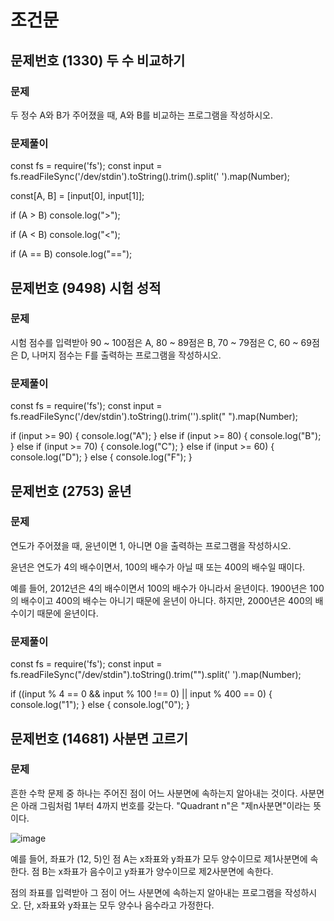 # 조건문

## 문제번호 (1330) 두 수 비교하기

### 문제
두 정수 A와 B가 주어졌을 때, A와 B를 비교하는 프로그램을 작성하시오.

### 문제풀이
const fs = require('fs');
const input = fs.readFileSync('/dev/stdin').toString().trim().split(' ').map(Number);

const[A, B] = [input[0], input[1]];

if (A > B) console.log(">");


if (A < B) console.log("<");


if (A == B) console.log("==");



## 문제번호 (9498) 시험 성적

### 문제
시험 점수를 입력받아 90 ~ 100점은 A, 80 ~ 89점은 B, 70 ~ 79점은 C, 60 ~ 69점은 D, 나머지 점수는 F를 출력하는 프로그램을 작성하시오.

### 문제풀이
const fs = require('fs');
const input = fs.readFileSync('/dev/stdin').toString().trim('').split(" ").map(Number);

if (input >= 90) {
    console.log("A");
} else if (input >= 80) {
    console.log("B");
} else if (input >= 70) {
    console.log("C");
} else if (input >= 60) {
    console.log("D");
} else {
    console.log("F");
}



## 문제번호 (2753) 윤년

### 문제
연도가 주어졌을 때, 윤년이면 1, 아니면 0을 출력하는 프로그램을 작성하시오.

윤년은 연도가 4의 배수이면서, 100의 배수가 아닐 때 또는 400의 배수일 때이다.

예를 들어, 2012년은 4의 배수이면서 100의 배수가 아니라서 윤년이다. 1900년은 100의 배수이고 400의 배수는 아니기 때문에 윤년이 아니다. 하지만, 2000년은 400의 배수이기 때문에 윤년이다.

### 문제풀이
const fs = require('fs');
const input = fs.readFileSync("/dev/stdin").toString().trim("").split(' ').map(Number);

if ((input % 4 == 0 && input % 100 !== 0) || input % 400 == 0) {
    console.log("1");
} else {
    console.log("0");
}



## 문제번호 (14681) 사분면 고르기

### 문제
흔한 수학 문제 중 하나는 주어진 점이 어느 사분면에 속하는지 알아내는 것이다. 사분면은 아래 그림처럼 1부터 4까지 번호를 갖는다. "Quadrant n"은 "제n사분면"이라는 뜻이다.

![image](https://github.com/JavaScript-Coding-Test-Study/cjh/assets/134405552/bb33b905-3f1a-477a-9888-a43d469257de)


예를 들어, 좌표가 (12, 5)인 점 A는 x좌표와 y좌표가 모두 양수이므로 제1사분면에 속한다. 점 B는 x좌표가 음수이고 y좌표가 양수이므로 제2사분면에 속한다.

점의 좌표를 입력받아 그 점이 어느 사분면에 속하는지 알아내는 프로그램을 작성하시오. 단, x좌표와 y좌표는 모두 양수나 음수라고 가정한다.
